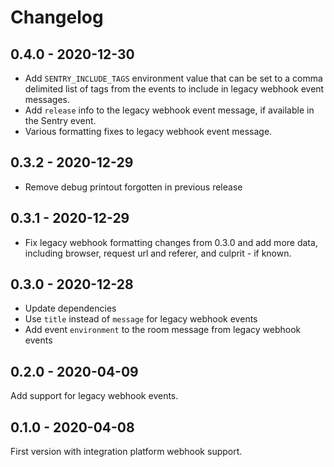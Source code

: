 # Changelog

## 0.4.0 - 2020-12-30

* Add `SENTRY_INCLUDE_TAGS` environment value that can be set to a comma delimited
  list of tags from the events to include in legacy webhook event messages.
* Add `release` info to the legacy webhook event message, if available in the Sentry event.
* Various formatting fixes to legacy webhook event message.

## 0.3.2 - 2020-12-29

* Remove debug printout forgotten in previous release

## 0.3.1 - 2020-12-29

* Fix legacy webhook formatting changes from 0.3.0 and add more data,
  including browser, request url and referer, and culprit - if known.

## 0.3.0 - 2020-12-28

* Update dependencies
* Use `title` instead of `message` for legacy webhook events
* Add event `environment` to the room message from legacy webhook events

## 0.2.0 - 2020-04-09

Add support for legacy webhook events.

## 0.1.0 - 2020-04-08

First version with integration platform webhook support.
